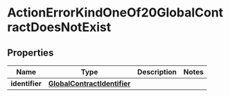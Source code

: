 
# ActionErrorKindOneOf20GlobalContractDoesNotExist

## Properties
| Name | Type | Description | Notes |
| ------------ | ------------- | ------------- | ------------- |
| **identifier** | [**GlobalContractIdentifier**](GlobalContractIdentifier.md) |  |  |



